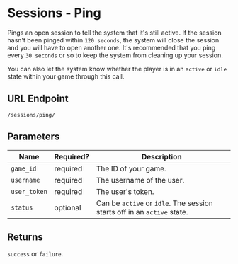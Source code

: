 # Sessions - Ping

Pings an open session to tell the system that it's still active. If the session hasn't been pinged within `120 seconds`, the system will close the session and you will have to open another one. It's recommended that you ping every `30 seconds` or so to keep the system from cleaning up your session.

You can also let the system know whether the player is in an `active` or `idle` state within your game through this call.

## URL Endpoint

```
/sessions/ping/
```

## Parameters

Name         | Required? | Description
---          | ---       | ---
`game_id`    | required  | The ID of your game.
`username`   | required  | The username of the user.
`user_token` | required  | The user's token.
`status`     | optional  | Can be `active` or `idle`. The session starts off in an `active` state.

## Returns

`success` or `failure`.